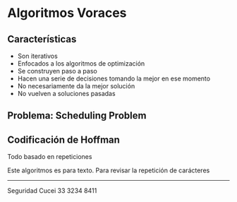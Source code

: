 # Algoritmos Voraces

## Características

- Son iterativos
- Enfocados a los algoritmos de optimización
- Se construyen paso a paso
- Hacen una serie de decisiones tomando la mejor en ese momento
- No necesariamente da la mejor solución
- No vuelven a soluciones pasadas

## Problema: Scheduling Problem



## Codificación de Hoffman

Todo basado en repeticiones

Este algoritmos es para texto. Para revisar la repetición de carácteres

---
Seguridad Cucei
33 3234 8411
